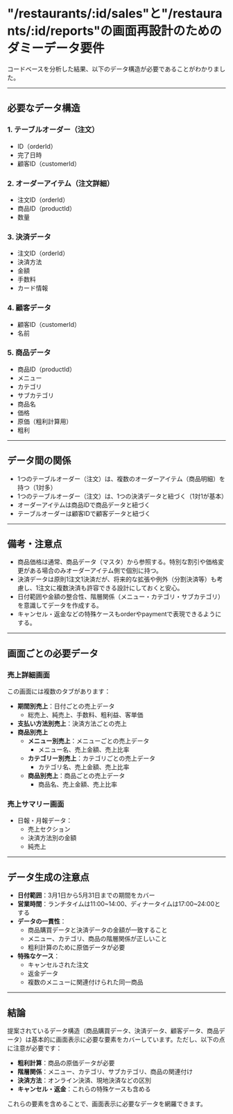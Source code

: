 # "/restaurants/:id/sales"と"/restaurants/:id/reports"の画面再設計のためのダミーデータ要件

コードベースを分析した結果、以下のデータ構造が必要であることがわかりました。

---

## 必要なデータ構造

### 1. テーブルオーダー（注文）
- ID（orderId）
- 完了日時
- 顧客ID（customerId）

### 2. オーダーアイテム（注文詳細）
- 注文ID（orderId）
- 商品ID（productId）
- 数量

### 3. 決済データ
- 注文ID（orderId）
- 決済方法
- 金額
- 手数料
- カード情報

### 4. 顧客データ
- 顧客ID（customerId）
- 名前

### 5. 商品データ
- 商品ID（productId）
- メニュー
- カテゴリ
- サブカテゴリ
- 商品名
- 価格
- 原価（粗利計算用）
- 粗利

---

## データ間の関係

- 1つのテーブルオーダー（注文）は、複数のオーダーアイテム（商品明細）を持つ（1対多）
- 1つのテーブルオーダー（注文）は、1つの決済データと紐づく（1対1が基本）
- オーダーアイテムは商品IDで商品データと紐づく
- テーブルオーダーは顧客IDで顧客データと紐づく

---

## 備考・注意点

- 商品価格は通常、商品データ（マスタ）から参照する。特別な割引や価格変更がある場合のみオーダーアイテム側で個別に持つ。
- 決済データは原則1注文1決済だが、将来的な拡張や例外（分割決済等）も考慮し、1注文に複数決済も許容できる設計にしておくと安心。
- 日付範囲や金額の整合性、階層関係（メニュー・カテゴリ・サブカテゴリ）を意識してデータを作成する。
- キャンセル・返金などの特殊ケースもorderやpaymentで表現できるようにする。

---

## 画面ごとの必要データ

### 売上詳細画面
この画面には複数のタブがあります：

- **期間別売上**：日付ごとの売上データ
  - 総売上、純売上、手数料、粗利益、客単価
- **支払い方法別売上**：決済方法ごとの売上
- **商品別売上**
  - **メニュー別売上**：メニューごとの売上データ
    - メニュー名、売上金額、売上比率
  - **カテゴリー別売上**：カテゴリごとの売上データ
    - カテゴリ名、売上金額、売上比率
  - **商品別売上**：商品ごとの売上データ
    - 商品名、売上金額、売上比率

### 売上サマリー画面
- 日報・月報データ：
  - 売上セクション
  - 決済方法別の金額
  - 純売上

---

## データ生成の注意点

- **日付範囲**：3月1日から5月31日までの期間をカバー
- **営業時間**：ランチタイムは11:00~14:00、ディナータイムは17:00~24:00とする
- **データの一貫性**：
  - 商品購買データと決済データの金額が一致すること
  - メニュー、カテゴリ、商品の階層関係が正しいこと
  - 粗利計算のために原価データが必要
- **特殊なケース**：
  - キャンセルされた注文
  - 返金データ
  - 複数のメニューに関連付けられた同一商品

---

## 結論

提案されているデータ構造（商品購買データ、決済データ、顧客データ、商品データ）は基本的に画面表示に必要な要素をカバーしています。ただし、以下の点に注意が必要です：

- **粗利計算**：商品の原価データが必要
- **階層関係**：メニュー、カテゴリ、サブカテゴリ、商品の関連付け
- **決済方法**：オンライン決済、現地決済などの区別
- **キャンセル・返金**：これらの特殊ケースも含める

これらの要素を含めることで、画面表示に必要なデータを網羅できます。